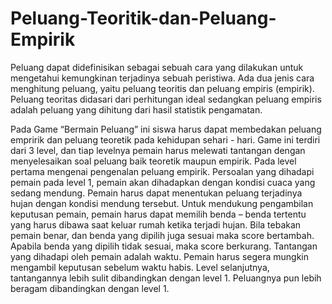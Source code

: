 # Peluang-Teoritik-dan-Peluang-Empirik

Peluang dapat didefinisikan sebagai sebuah cara yang dilakukan untuk mengetahui kemungkinan terjadinya sebuah peristiwa. Ada dua jenis cara menghitung peluang, yaitu peluang teoritis dan peluang empiris (empirik). Peluang teoritas didasari dari perhitungan ideal sedangkan peluang empiris adalah peluang yang dihitung dari hasil statistik pengamatan.

Pada Game “Bermain Peluang” ini siswa harus dapat membedakan peluang empririk dan peluang teoretik pada kehidupan sehari - hari. Game ini terdiri dari 3 level, dan tiap levelnya pemain harus melewati tantangan dengan menyelesaikan soal peluang baik teoretik maupun empirik. Pada level pertama  mengenai pengenalan peluang empirik. Persoalan yang dihadapi pemain pada level 1, pemain akan dihadapkan dengan kondisi cuaca yang sedang mendung. Pemain harus dapat menentukan peluang terjadinya hujan dengan kondisi mendung tersebut. Untuk mendukung  pengambilan keputusan pemain, pemain harus dapat memilih benda – benda tertentu yang harus dibawa saat keluar rumah ketika terjadi hujan. Bila tebakan pemain benar, dan benda yang dipilih juga sesuai maka score bertambah. Apabila benda yang dipilih tidak sesuai, maka score berkurang. Tantangan yang dihadapi oleh pemain adalah waktu. Pemain harus segera mungkin mengambil keputusan sebelum waktu habis. Level selanjutnya, tantangannya lebih sulit dibandingkan dengan level 1. Peluangnya pun lebih beragam dibandingkan dengan level 1. 
